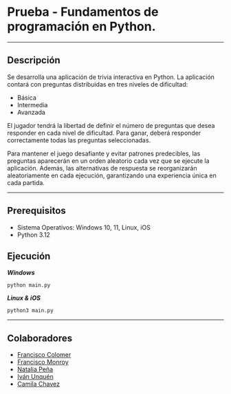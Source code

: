 # Prueba - Fundamentos de programación en Python.
-------------------------------------
## Descripción

Se desarrolla una aplicación de trivia interactiva en Python. La aplicación contará con preguntas distribuidas en tres niveles de dificultad:

- Básica
- Intermedia
- Avanzada

El jugador tendrá la libertad de definir el número de preguntas que desea responder en cada nivel de dificultad. Para ganar, deberá responder correctamente todas las preguntas seleccionadas.

Para mantener el juego desafiante y evitar patrones predecibles, las preguntas aparecerán en un orden aleatorio cada vez que se ejecute la aplicación. Además, las alternativas de respuesta se reorganizarán aleatoriamente en cada ejecución, garantizando una experiencia única en cada partida.

------------------------------------------

## Prerequisitos

- Sistema Operativos: Windows 10, 11, Linux, iOS
- Python 3.12

## Ejecución

***Windows***

`python main.py`

***Linux & iOS***

`python3 main.py`



------------------------------------------

## Colaboradores
- [Francisco Colomer](https://github.com/Cy5k0) 
- [Francisco Monroy](https://github.com/fmonroy75)
- [Natalia Peña](https://github.com/StudentNPD)
- [Iván Unquén](https://github.com/IvanUnquen)
- [Camila Chavez](https://github.com/Camilachavez630)

